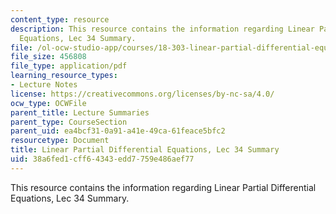 ```yaml
---
content_type: resource
description: This resource contains the information regarding Linear Partial Differential
  Equations, Lec 34 Summary.
file: /ol-ocw-studio-app/courses/18-303-linear-partial-differential-equations-analysis-and-numerics-fall-2014/38a6fed1cff64343edd7759e486aef77_MIT18_303F14_Lecture34.pdf
file_size: 456808
file_type: application/pdf
learning_resource_types:
- Lecture Notes
license: https://creativecommons.org/licenses/by-nc-sa/4.0/
ocw_type: OCWFile
parent_title: Lecture Summaries
parent_type: CourseSection
parent_uid: ea4bcf31-0a91-a41e-49ca-61feace5bfc2
resourcetype: Document
title: Linear Partial Differential Equations, Lec 34 Summary
uid: 38a6fed1-cff6-4343-edd7-759e486aef77
---
```

This resource contains the information regarding Linear Partial Differential Equations, Lec 34 Summary.